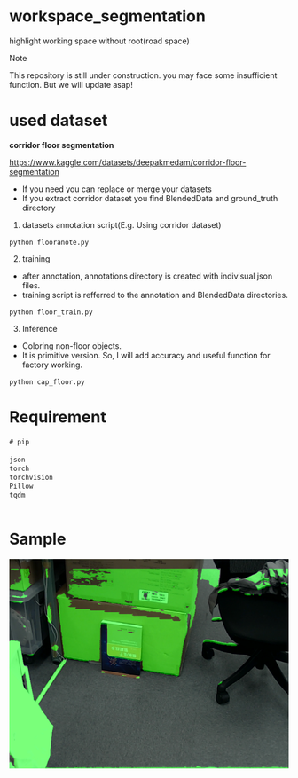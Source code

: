 # workspace_segmentation
highlight working space without root(road space)

> [!NOTE]
> This repository is still under construction. you may face some insufficient function.
> But we will update asap!

# used dataset 
**corridor floor segmentation**

https://www.kaggle.com/datasets/deepakmedam/corridor-floor-segmentation

 - If you need you can replace or merge your datasets
 - If you extract corridor dataset you find BlendedData and ground_truth directory

1. datasets annotation script(E.g. Using corridor dataset)

```
python flooranote.py

```

2. training

- after annotation, annotations directory is created with indivisual json files.
- training script is refferred to the annotation and BlendedData directories.

```
python floor_train.py

```

3. Inference
- Coloring non-floor objects.
- It is primitive version. So, I will add accuracy and useful function for factory working.

```
python cap_floor.py

```
# Requirement

```
# pip

json
torch
torchvision
Pillow
tqdm


```

# Sample

![Test Image 1](work_segmentation.png)


